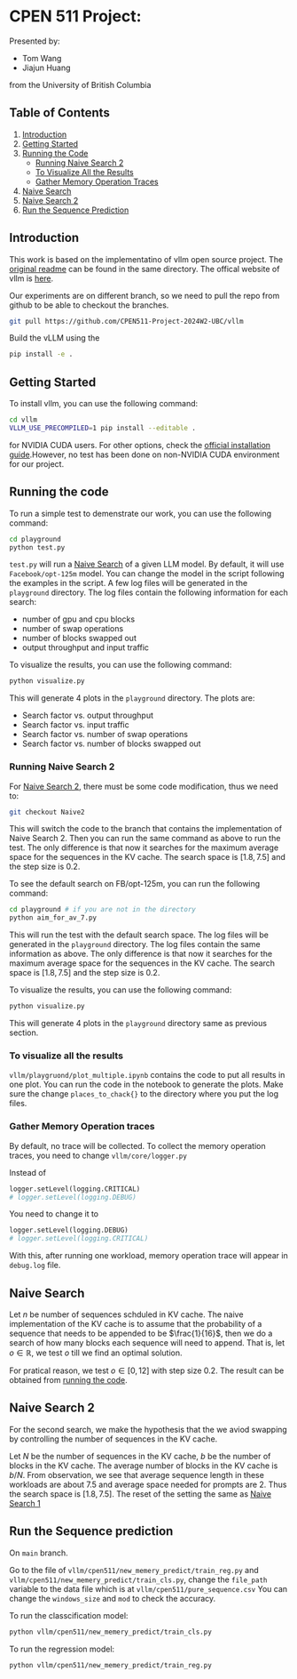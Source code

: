 # CPEN 511 Project:

Presented by:
- Tom Wang
- Jiajun Huang

from the University of British Columbia

## Table of Contents

1. [Introduction](#introduction)
2. [Getting Started](#getting-started)
3. [Running the Code](#running-the-code)
    - [Running Naive Search 2](#running-naive-search-2)
    - [To Visualize All the Results](#to-visualize-all-the-results)
    - [Gather Memory Operation Traces](#gather-memory-operation-traces)
4. [Naive Search](#naive-search)
5. [Naive Search 2](#naive-search-2)
6. [Run the Sequence Prediction](#run-the-sequence-prediction)

## Introduction

This work is based on the implementatino of vllm open source project. The [original readme](Original_README.md) can be found in the same directory. The offical website of vllm is [here](https://vllm.ai/).

Our experiments are on different branch, so we need to pull the repo from github to be able to checkout the branches.
```bash
git pull https://github.com/CPEN511-Project-2024W2-UBC/vllm
```

Build the vLLM using the 
```bash
pip install -e .
```
## Getting Started

To install vllm, you can use the following command:

```bash
cd vllm
VLLM_USE_PRECOMPILED=1 pip install --editable .
```
for NVIDIA CUDA users. For other options, check the [official installation guide](https://docs.vllm.ai/en/latest/getting_started/installation/gpu/index.html#build-wheel-from-source).However, no test has been done on non-NVIDIA CUDA environment for our project.

## Running the code

To run a simple test to demenstrate our work, you can use the following command:

```bash
cd playground
python test.py
```
`test.py` will run a [Naive Search](#naive-search) of a given LLM model. By default, it will use `Facebook/opt-125m` model. You can change the model in the script following the examples in the script. A few log files will be generated in the `playground` directory. The log files contain the following information for each search:
- number of gpu and cpu blocks
- number of swap operations
- number of blocks swapped out
- output throughput and input traffic

To visualize the results, you can use the following command:
```bash
python visualize.py
```

This will generate 4 plots in the `playground` directory. The plots are:
- Search factor vs. output throughput
- Search factor vs. input traffic
- Search factor vs. number of swap operations
- Search factor vs. number of blocks swapped out

### Running Naive Search 2

For [Naive Search 2](#running-naive-search-2), there must be some code modification, thus we need to:
``` bash
git checkout Naive2
```
This will switch the code to the branch that contains the implementation of Naive Search 2. Then you can run the same command as above to run the test. The only difference is that now it searches for the maximum average space for the sequences in the KV cache. The search space is $[1.8, 7.5]$ and the step size is $0.2$.

To see the default search on FB/opt-125m, you can run the following command:
```bash
cd playground # if you are not in the directory
python aim_for_av_7.py
```
This will run the test with the default search space. The log files will be generated in the `playground` directory. The log files contain the same information as above.
The only difference is that now it searches for the maximum average space for the sequences in the KV cache. The search space is $[1.8, 7.5]$ and the step size is $0.2$.

To visualize the results, you can use the following command:
```bash
python visualize.py
```
This will generate 4 plots in the `playground` directory same as previous section.

### To visualize all the results
`vllm/playgruond/plot_multiple.ipynb` contains the code to put all results in one plot. You can run the code in the notebook to generate the plots. Make sure the change `places_to_chack{}` to the directory where you put the log files. 

### Gather Memory Operation traces
By default, no trace will be collected. To collect the memory operation traces, you need to change `vllm/core/logger.py`

Instead of 
```python
logger.setLevel(logging.CRITICAL)
# logger.setLevel(logging.DEBUG)
```
You need to change it to 
```python
logger.setLevel(logging.DEBUG)
# logger.setLevel(logging.CRITICAL)
```

With this, after running one workload, memory operation trace will appear in `debug.log` file.

## Naive Search

Let $n$ be number of sequences schduled in KV cache. The naive implementation of the KV cache is to assume that the probability of a sequence that needs to be appended to be $\frac{1}{16}$, then we do a search of how many blocks each sequence will need to append. That is, let $o\in\mathbb{R}$, we test $o$ till we find an optimal solution. 

For pratical reason, we test $o \in [0,12]$ with step size $0.2$. The result can be obtained from [running the code](#running-the-code). 

## Naive Search 2

For the second search, we make the hypothesis that the we aviod swapping by controlling the number of sequences in the KV cache. 

Let $N$ be the number of sequences in the KV cache, $b$ be the number of blocks in the KV cache. The average number of blocks in the KV cache is $b/N$. From observation, we see that average sequence length in these workloads are about 7.5 and average space needed for prompts are 2. Thus the search space is $[1.8, 7.5]$. The reset of the setting the same as [Naive Search 1](#naive-search)

## Run the Sequence prediction 
On `main` branch.

Go to the file of `vllm/cpen511/new_memery_predict/train_reg.py` and `vllm/cpen511/new_memery_predict/train_cls.py`, change the `file_path` variable to the data file which is at `vllm/cpen511/pure_sequence.csv` 
You can change the `windows_size` and `mod` to check the accuracy.

To run the classcification model:
```bash
python vllm/cpen511/new_memery_predict/train_cls.py
```

To run the regression model:
```bash
python vllm/cpen511/new_memery_predict/train_reg.py
```


